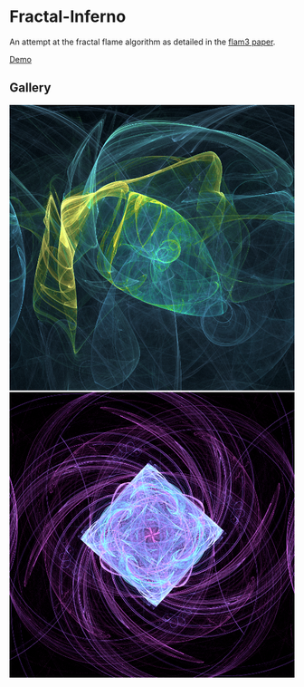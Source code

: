 # Fractal-Inferno
An attempt at the fractal flame algorithm as detailed in the [flam3 paper](http://flam3.com/flame_draves.pdf). 

[Demo](https://tariqksoliman.github.io/Fractal-Inferno/)

## Gallery
![Alt text](/resources/fractalinferno001.png?raw=true)
![Alt text](/resources/fractalinferno002.png?raw=true)  